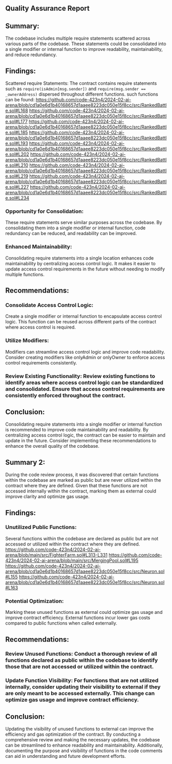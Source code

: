 ## Quality Assurance Report
## Summary:
The codebase includes multiple require statements scattered across various parts of the codebase. These statements could be consolidated into a single modifier or internal function to improve readability, maintainability, and reduce redundancy.

## Findings:
Scattered require Statements: The contract contains require statements such as `require(isAdmin[msg.sender])` and `require(msg.sender == _ownerAddress)` dispersed throughout different functions.
such functions can be found:
https://github.com/code-423n4/2024-02-ai-arena/blob/cd1a0e6d1b40168657d1aaee8223dc050e15f8cc/src/RankedBattle.sol#L168
https://github.com/code-423n4/2024-02-ai-arena/blob/cd1a0e6d1b40168657d1aaee8223dc050e15f8cc/src/RankedBattle.sol#L177
https://github.com/code-423n4/2024-02-ai-arena/blob/cd1a0e6d1b40168657d1aaee8223dc050e15f8cc/src/RankedBattle.sol#L185
https://github.com/code-423n4/2024-02-ai-arena/blob/cd1a0e6d1b40168657d1aaee8223dc050e15f8cc/src/RankedBattle.sol#L193
https://github.com/code-423n4/2024-02-ai-arena/blob/cd1a0e6d1b40168657d1aaee8223dc050e15f8cc/src/RankedBattle.sol#L202
https://github.com/code-423n4/2024-02-ai-arena/blob/cd1a0e6d1b40168657d1aaee8223dc050e15f8cc/src/RankedBattle.sol#L210
https://github.com/code-423n4/2024-02-ai-arena/blob/cd1a0e6d1b40168657d1aaee8223dc050e15f8cc/src/RankedBattle.sol#L219
https://github.com/code-423n4/2024-02-ai-arena/blob/cd1a0e6d1b40168657d1aaee8223dc050e15f8cc/src/RankedBattle.sol#L227
https://github.com/code-423n4/2024-02-ai-arena/blob/cd1a0e6d1b40168657d1aaee8223dc050e15f8cc/src/RankedBattle.sol#L234

### Opportunity for Consolidation: 
These require statements serve similar purposes across the codebase. By consolidating them into a single modifier or internal function, code redundancy can be reduced, and readability can be improved.

### Enhanced Maintainability: 
Consolidating require statements into a single location enhances code maintainability by centralizing access control logic. It makes it easier to update access control requirements in the future without needing to modify multiple functions.

## Recommendations:
### Consolidate Access Control Logic:
 Create a single modifier or internal function to encapsulate access control logic. This function can be reused across different parts of the contract where access control is required.

### Utilize Modifiers:
 Modifiers can streamline access control logic and improve code readability. Consider creating modifiers like onlyAdmin or onlyOwner to enforce access control requirements consistently.

### Review Existing Functionality: Review existing functions to identify areas where access control logic can be standardized and consolidated. Ensure that access control requirements are consistently enforced throughout the contract.

## Conclusion:
Consolidating require statements into a single modifier or internal function is recommended to improve code maintainability and readability. By centralizing access control logic, the contract can be easier to maintain and update in the future. Consider implementing these recommendations to enhance the overall quality of the codebase.

## Summary 2:
During the code review process, it was discovered that certain functions within the codebase are marked as public but are never utilized within the contract where they are defined. Given that these functions are not accessed internally within the contract, marking them as external could improve clarity and optimize gas usage.

## Findings:
### Unutilized Public Functions: 
Several functions within the codebase are declared as public but are not accessed or utilized within the contract where they are defined.
https://github.com/code-423n4/2024-02-ai-arena/blob/main/src/FighterFarm.sol#L313-L331
https://github.com/code-423n4/2024-02-ai-arena/blob/main/src/MergingPool.sol#L195
https://github.com/code-423n4/2024-02-ai-arena/blob/cd1a0e6d1b40168657d1aaee8223dc050e15f8cc/src/Neuron.sol#L155
https://github.com/code-423n4/2024-02-ai-arena/blob/cd1a0e6d1b40168657d1aaee8223dc050e15f8cc/src/Neuron.sol#L163

### Potential Optimization:
 Marking these unused functions as external could optimize gas usage and improve contract efficiency. External functions incur lower gas costs compared to public functions when called externally.

## Recommendations:
### Review Unused Functions: Conduct a thorough review of all functions declared as public within the codebase to identify those that are not accessed or utilized within the contract.

### Update Function Visibility: For functions that are not utilized internally, consider updating their visibility to external if they are only meant to be accessed externally. This change can optimize gas usage and improve contract efficiency.

## Conclusion:
Updating the visibility of unused functions to external can improve the efficiency and gas optimization of the contract. By conducting a comprehensive review and making the necessary updates, the codebase can be streamlined to enhance readability and maintainability. Additionally, documenting the purpose and visibility of functions in the code comments can aid in understanding and future development efforts.